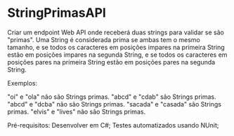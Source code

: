 # StringPrimasAPI

Criar um endpoint Web API onde receberá duas strings para validar se são "primas". Uma String é considerada prima se ambas tem o mesmo tamanho, e se todos os caracteres em posições impares na primeira String estão em posições impares na segunda String, e se todos os caracteres em posições pares na primeira String estão em posições pares na segunda String.

Exemplos:

"oi" e "ola" não são Strings primas.
"abcd" e "cdab" são Strings primas.
"abcd" e "dcba" não são Strings primas.
"sacada" e "casada" são Strings primas.
"elvis" e "lives" não são Strings primas.

Pré-requisitos:
Desenvolver em C#;
Testes automatizados usando NUnit;
